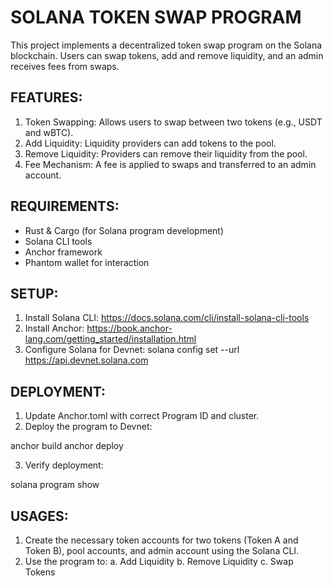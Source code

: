 SOLANA TOKEN SWAP PROGRAM
==========================

This project implements a decentralized token swap program on the Solana blockchain. Users can swap tokens, add and remove liquidity, and an admin receives fees from swaps.

FEATURES:
---------
1. Token Swapping: Allows users to swap between two tokens (e.g., USDT and wBTC).
2. Add Liquidity: Liquidity providers can add tokens to the pool.
3. Remove Liquidity: Providers can remove their liquidity from the pool.
4. Fee Mechanism: A fee is applied to swaps and transferred to an admin account.

REQUIREMENTS:
-------------
- Rust & Cargo (for Solana program development)
- Solana CLI tools
- Anchor framework
- Phantom wallet for interaction

SETUP:
------
1. Install Solana CLI: https://docs.solana.com/cli/install-solana-cli-tools
2. Install Anchor: https://book.anchor-lang.com/getting_started/installation.html
3. Configure Solana for Devnet:
   solana config set --url https://api.devnet.solana.com

DEPLOYMENT:
-------------
1. Update Anchor.toml with correct Program ID and cluster.
2. Deploy the program to Devnet:

anchor build
anchor deploy

3. Verify deployment:

solana program show <ProgramID>


USAGES:
-------------
1. Create the necessary token accounts for two tokens (Token A and Token B), pool accounts, and admin account using the Solana CLI.
2. Use the program to:
        a. Add Liquidity
        b. Remove Liquidity
        c. Swap Tokens
